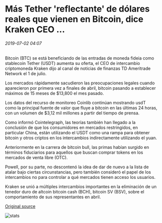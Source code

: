 # Más Tether 'reflectante' de dólares reales que vienen en Bitcoin, dice Kraken CEO ...

###### 2019-07-02 04:07

Bitcoin (BTC) se está beneficiando de las entradas de moneda fideia como stablecoin Tether (USDT) aumenta su oferta, el CEO de intercambio criptomoneda Kraken dijo al canal de noticias de finanzas TD Ameritrade Network el 1 de julio.

Los mercados rápidamente sacudieron las preocupaciones legales cuando aparecieron por primera vez a finales de abril, bitcoin pasando a establecer máximos de 15 meses de $13,800 el mes pasado.

Los datos del recurso de monitoreo Coinlib continúan mostrando usdT como la principal fuente de valor que fluye a bitcoin en las últimas 24 horas, con un volumen de $3,12 mil millones a partir del tiempo de prensa.

Como informó Cointelegraph, las teorías también han llegado a la conclusión de que los consumidores en mercados restringidos, en particular China, están utilizando el USDT como una rampa para obtener bitcoin y otros criptos en los intercambios indirectamente utilizando el yuan.

Anteriormente en la carrera de bitcoin bull, las primas habían surgido en términos fiduciarios para aquellos que buscan comprar tokens en los mercados de venta libre (OTC).

Powell, por su parte, no descontenó la idea de dar de nuevo a la lista de atalar bajo ciertas circunstancias, pero también consideró el papel de los intercambios no para controlar a qué mercados tienen acceso los usuarios.

Kraken se unió a múltiples intercambios importantes en la eliminación de un tenedor duro de altcoin bitcoin cash (BCH), bitcoin SV (BSV), sobre el comportamiento de sus representantes en abril.

[Original source](https://cointelegraph.com/news/more-tether-reflective-of-real-dollars-coming-into-bitcoin-says-kraken-ceo)

![stats](https://c.statcounter.com/11760860/0/a89fa40b/1/ "stats")